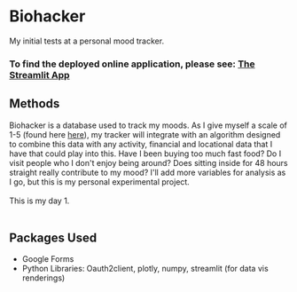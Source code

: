 # Biohacker
My initial tests at a personal mood tracker. 

### To find the deployed online application, please see: <a href="https://apiispanen-biohacker-stream-gtgyag.streamlitapp.com/">The Streamlit App</a>

## Methods
Biohacker is a database used to track my moods. As I give myself a scale of 1-5 (found here <a href="https://docs.google.com/forms/u/0/d/e/1FAIpQLSfUoOkohnvjDoSDwvT945V7QfgA_v4rFHXgsgPkhfqJrjOLGQ/formResponse">here</a>), my tracker will integrate with an algorithm designed to combine this data with any activity, financial and locational data that I have that could play into this. Have I been buying too much fast food? Do I visit people who I don't enjoy being around? Does  sitting inside for 48 hours straight really contribute to my mood? I'll add more variables for analysis as I go, but this is my personal experimental project. <br><br>
This is my day 1.<br><br> 

## Packages Used
- Google Forms
- Python Libraries: Oauth2client, plotly, numpy, streamlit (for data vis renderings)